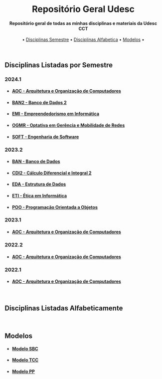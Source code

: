 <h1 align="center">
  <!-- <br>
  <img src="https://i.imgur.com/PW18Azn.png" alt="Não é o moodle" width="400">
  <br> -->
  Repositório Geral Udesc
  <br>
</h1>

<h4 align="center">
   Repositório geral de todas as minhas disciplinas e materiais da Udesc CCT
</h4>
<p align="center">
  •
  <a href="#disciplinassemestre">Disciplinas Semestre</a>
  •
  <a href="#disciplinasalfabetico">Disciplinas Alfabetica</a>
  •
  <a href="#modelos">Modelos</a> 
  •
</p>

<br>

<h2 id="disciplinassemestre">
  Disciplinas Listadas por Semestre
</h2>

<h3>
  2024.1
</h3>
<ul>
  <li>
    <h4>
      <a href="https://github.com/JoaoVargas/Repo-Udesc-Geral/tree/main/Disciplinas/2024.1/2024.1.AOC">
      AOC - Arquitetura e Organização de Computadores
      </a>
    </h4>
  </li>
  <li>
    <h4>
      <a href="https://github.com/JoaoVargas/Repo-Udesc-Geral/tree/main/Disciplinas/2024.1/2024.1.BAN2">
      BAN2 - Banco de Dados 2
      </a>
    </h4>
  </li>
  <li>
    <h4>
      <a href="https://github.com/JoaoVargas/Repo-Udesc-Geral/tree/main/Disciplinas/2024.1/2024.1.EMI">
      EMI - Empreendedorismo em Informática
      </a>
    </h4>
  </li>
  <li>
    <h4>
      <a href="https://github.com/JoaoVargas/Repo-Udesc-Geral/tree/main/Disciplinas/2024.1/2024.1.OGMR">
      OGMR - Optativa em Gerência e Mobilidade de Redes
      </a>
    </h4>
  </li>
  <li>
    <h4>
      <a href="https://github.com/JoaoVargas/Repo-Udesc-Geral/tree/main/Disciplinas/2024.1/2024.1.SOFT">
      SOFT - Engenharia de Software
      </a>
    </h4>
  </li>
</ul>

<h3>
  2023.2
</h3>
<ul>
  <li>
    <h4>
      <a href="https://github.com/JoaoVargas/Repo-Udesc-Geral/tree/main/Disciplinas/2023.2/2023.2.BAN">
      BAN - Banco de Dados
      </a>
    </h4>
  </li>
  <li>
    <h4>
      <a href="https://github.com/JoaoVargas/Repo-Udesc-Geral/tree/main/Disciplinas/2023.2/2023.2.CDI2">
      CDI2 - Cálculo Diferencial e Integral 2
      </a>
    </h4>
  </li>
  <li>
    <h4>
      <a href="https://github.com/JoaoVargas/Repo-Udesc-Geral/tree/main/Disciplinas/2023.2/2023.2.EDA">
      EDA - Estrutura de Dados
      </a>
    </h4>
  </li>
  <li>
    <h4>
      <a href="https://github.com/JoaoVargas/Repo-Udesc-Geral/tree/main/Disciplinas/2023.2/2023.2.ETI">
      ETI - Ética em Informática
      </a>
    </h4>
  </li>
  <li>
    <h4>
      <a href="https://github.com/JoaoVargas/Repo-Udesc-Geral/tree/main/Disciplinas/2023.2/2023.2.POO">
      POO - Programação Orientada a Objetos
      </a>
    </h4>
  </li>
</ul>

<h3>
  2023.1
</h3>
<ul>
  <li>
    <h4>
      <a href="https://github.com/JoaoVargas/Repo-Udesc-Geral/tree/main/Disciplinas/2024.1/2024.1.AOC">
      AOC - Arquitetura e Organização de Computadores
      </a>
    </h4>
  </li>
</ul>

<h3>
  2022.2
</h3>
<ul>
  <li>
    <h4>
      <a href="https://github.com/JoaoVargas/Repo-Udesc-Geral/tree/main/Disciplinas/2024.1/2024.1.AOC">
      AOC - Arquitetura e Organização de Computadores
      </a>
    </h4>
  </li>
</ul>

<h3>
  2022.1
</h3>
<ul>
  <li>
    <h4>
      <a href="https://github.com/JoaoVargas/Repo-Udesc-Geral/tree/main/Disciplinas/2024.1/2024.1.AOC">
      AOC - Arquitetura e Organização de Computadores
      </a>
    </h4>
  </li>
</ul>

<br>

<h2 id="disciplinassemestre">
  Disciplinas Listadas Alfabeticamente
</h2>

<br>

<h2 id="modelos">
  Modelos
</h2>
<ul>
  <li>
    <h4>
      <a href="https://github.com/JoaoVargas/Repo-Udesc-Geral/tree/main/Modelos/Modelo%20Artigo%20SBC/Template_SBC">
      Modelo SBC
      </a>
    </h4>
  </li>
  <li>
    <h4>
      <a href="https://github.com/JoaoVargas/Repo-Udesc-Geral/blob/main/Modelos/Modelo%20TCC.docx">
      Modelo TCC
      </a>
    </h4>
  </li>
  <li>
    <h4>
      <a href="https://github.com/JoaoVargas/Repo-Udesc-Geral/blob/main/Modelos/Modelo%20PP%20Udesc.pptx">
      Modelo PP
      </a>
    </h4>
  </li>
</ul>



<!-- <ul>
  <li>
    <h4>teste</h4>
    alo
  </li>
</ul> -->


